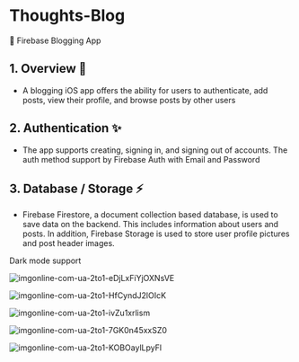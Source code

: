 # Thoughts-Blog
📢 Firebase Blogging App

## 1. Overview 💫
- A blogging iOS app offers the ability for users to authenticate, add posts, view their profile, and browse posts by other users

## 2. Authentication ✨
- The app supports creating, signing in, and signing out of accounts. The auth method support by Firebase Auth with Email and Password

## 3. Database / Storage ⚡️
- Firebase Firestore, a document collection based database, is used to save data on the backend. This includes information about users and posts. In addition, Firebase Storage is used to store user profile pictures and post header images.

Dark mode support

![imgonline-com-ua-2to1-eDjLxFiYjOXNsVE](https://user-images.githubusercontent.com/100859587/163654219-c9cded1e-f6de-471f-bd55-336ac656f0e0.jpg)

![imgonline-com-ua-2to1-HfCyndJ2lOIcK](https://user-images.githubusercontent.com/100859587/163654317-c25c8cd1-36ee-441b-9ca4-fed4cbfe2127.jpg)

![imgonline-com-ua-2to1-ivZu1xrlism](https://user-images.githubusercontent.com/100859587/163654350-43cc1b25-0106-45cf-a6a9-6db629e6ca3e.jpg)

![imgonline-com-ua-2to1-7GK0n45xxSZ0](https://user-images.githubusercontent.com/100859587/163654424-1b62618f-f6f2-43c1-b0ff-0dd0995078aa.jpg)

![imgonline-com-ua-2to1-KOBOaylLpyFl](https://user-images.githubusercontent.com/100859587/163654455-5ce713f4-0de7-405e-b0b1-a3340f8461e7.jpg)
